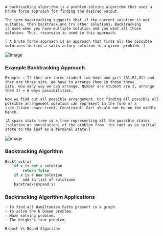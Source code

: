 ```
A backtracking algorithm is a problem-solving algorithm that uses a brute force approach for finding the desired output.

The term backtracking suggests that if the current solution is not suitable, then backtrack and try other solutions. Backtracking
is used when you have multiple solution and you want all those solution. Thus, recursion is used in this approach.
```
`[ A brute force approach is an approach that finds all the possible solutions to find a satisfactory solution to a given 
problem. ]`

![image](https://user-images.githubusercontent.com/59710234/174453147-8ccdda0d-497a-41c8-87f3-faf253aff1a4.png)

### Example Backtracking Approach
```
Example : If ther are three student two boys and girl (B1,B2,G1) and ther are three sits. We have to arrange them in those three 
sits. How many way we can arrange. Number are student are 3, arrange them 3! = 6 ways possibilities. 

Now we find out all possible arrangement. For finding all possible all possible arrangement solution can represent in the form of a
tree (state space tree). Constraint: Girl should not be on the middle bench.
```

`[A space state tree is a tree representing all the possible states (solution or nonsolution) of the problem from 
the root as an initial state to the leaf as a terminal state.]`

![image](https://user-images.githubusercontent.com/59710234/174454202-351d1a8a-5296-4c80-9898-25a515e408a7.png)

### Backtracking Algorithm
```c++
Backtrack(x)
    if x is not a solution
        return false
    if x is a new solution
        add to list of solutions
    backtrack(expand x)
```

### Backtracking Algorithm Applications
```
- To find all Hamiltonian Paths present in a graph.
- To solve the N Queen problem.
- Maze solving problem.
- The Knight's tour problem.
```
```
Branch Vs Bound Algorithm
```

